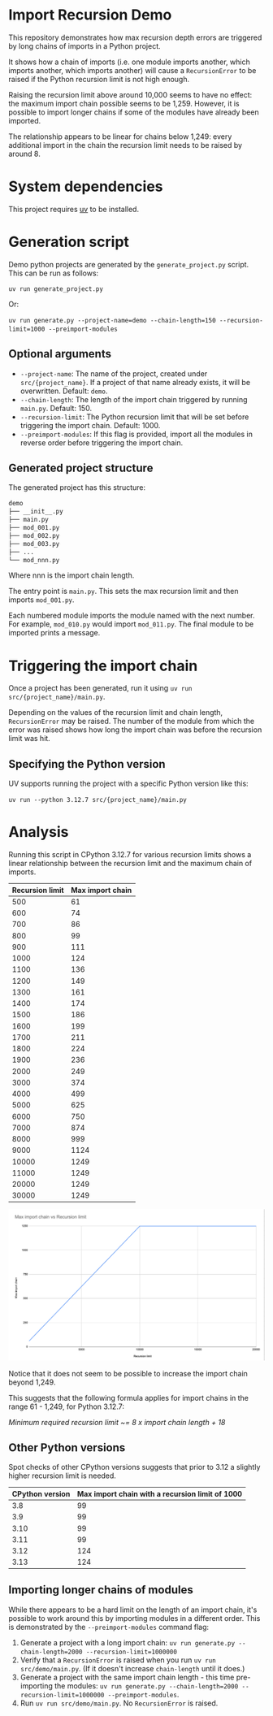 # Import Recursion Demo

This repository demonstrates how max recursion depth errors are triggered by long chains of imports in a Python project.

It shows how a chain of imports (i.e. one module imports another, which imports another, which imports another) will
cause a `RecursionError` to be raised if the Python recursion limit is not high enough.

Raising the recursion limit above around 10,000 seems to have no effect: the maximum import chain possible seems to be 1,259.
However, it is possible to import longer chains if some of the modules have already been imported.   

The relationship appears to be linear for chains below 1,249: every additional import in the chain the recursion limit needs to be
raised by around 8. 

# System dependencies

This project requires [uv](https://docs.astral.sh/uv/) to be installed.

# Generation script

Demo python projects are generated by the `generate_project.py` script. This can be run as follows:

```
uv run generate_project.py
```

Or:

`uv run generate.py --project-name=demo --chain-length=150 --recursion-limit=1000 --preimport-modules`

## Optional arguments

- `--project-name`: The name of the project, created under `src/{project_name}`. If a project of that name
                      already exists, it will be overwritten. Default: `demo`.
- `--chain-length`: The length of the import chain triggered by running `main.py`. Default: 150.
- `--recursion-limit`: The Python recursion limit that will be set before triggering the import chain. Default: 1000.
- `--preimport-modules`: If this flag is provided, import all the modules in reverse order before triggering the import chain.

## Generated project structure

The generated project has this structure:

```
demo
├── __init__.py
├── main.py
├── mod_001.py
├── mod_002.py
├── mod_003.py
├── ...
└── mod_nnn.py
```

Where nnn is the import chain length.

The entry point is `main.py`. This sets the max recursion limit and then imports `mod_001.py`.

Each numbered module imports the module named with the next number. For example, `mod_010.py`
would import `mod_011.py`. The final module to be imported prints a message.

# Triggering the import chain

Once a project has been generated, run it using `uv run src/{project_name}/main.py`. 

Depending on the values of the recursion limit and chain length, `RecursionError` may be raised. The number of the
module from which the error was raised shows how long the import chain was before the recursion limit was hit.

## Specifying the Python version

UV supports running the project with a specific Python version like this: 

`uv run --python 3.12.7 src/{project_name}/main.py`

# Analysis

Running this script in CPython 3.12.7 for various recursion limits shows a linear relationship between the
recursion limit and the maximum chain of imports.  

| Recursion limit | Max import chain |
|-----------------|------------------|
| 500             | 61               |
| 600             | 74               |
| 700             | 86               |
| 800             | 99               |
| 900             | 111              |
| 1000            | 124              |
| 1100            | 136              |
| 1200            | 149              |
| 1300            | 161              |
| 1400            | 174              |
| 1500            | 186              |
| 1600            | 199              |
| 1700            | 211              |
| 1800            | 224              |
| 1900            | 236              |
| 2000            | 249              |
| 3000            | 374              |
| 4000            | 499              |
| 5000            | 625              |
| 6000            | 750              |
| 7000            | 874              |
| 8000            | 999              |
| 9000            | 1124             |
| 10000           | 1249             |
| 11000           | 1249             |
| 20000           | 1249             |
| 30000           | 1249             |

![Chart showing recursion limits for import chain lengths](chart.png)

Notice that it does not seem to be possible to increase the import chain beyond 1,249.

This suggests that the following formula applies for import chains in the range 61 - 1,249, for Python 3.12.7:

_Minimum required recursion limit ~= 8 x import chain length + 18_

## Other Python versions

Spot checks of other CPython versions suggests that prior to 3.12 a slightly higher recursion limit is needed.

| CPython version | Max import chain with a recursion limit of 1000 |
|-----------------|------------------------------------------------|
| 3.8             | 99                                             |
| 3.9             | 99                                             |
| 3.10            | 99                                             |
| 3.11            | 99                                             |
| 3.12            | 124                                            |
| 3.13            | 124                                            |

## Importing longer chains of modules

While there appears to be a hard limit on the length of an import chain, it's possible to work around this by
importing modules in a different order. This is demonstrated by the `--preimport-modules` command flag:

1. Generate a project with a long import chain:
   `uv run generate.py --chain-length=2000 --recursion-limit=1000000`
2. Verify that a `RecursionError` is raised when you run `uv run src/demo/main.py`.
   (If it doesn't increase `chain-length` until it does.)
3. Generate a project with the same import chain length - this time pre-importing the modules:
   `uv run generate.py --chain-length=2000 --recursion-limit=1000000 --preimport-modules`.
4. Run `uv run src/demo/main.py`. No `RecursionError` is raised.

